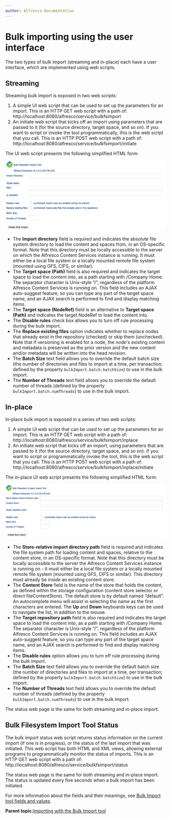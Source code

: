 ```yaml
---
author: Alfresco Documentation
---
```


# Bulk importing using the user interface

The two types of bulk import \(streaming and in-place\) each have a user interface, which are implemented using web scripts.

## Streaming

Streaming bulk import is exposed in two web scripts:

1.  A simple UI web script that can be used to set up the parameters for an import. This is an HTTP GET web script with a path of: http://localhost:8080/alfresco/service/bulkfsimport
2.  An initiate web script that kicks off an import using parameters that are passed to it \(for the source directory, target space, and so on\). If you want to script or invoke the tool programmatically, this is the web script that you call. This is an HTTP POST web script with a path of: http://localhost:8080/alfresco/service/bulkfsimport/initiate

The UI web script presents the following simplified HTML form:

![](../images/bulk-upload-streaming.png)

-   The **Import directory** field is required and indicates the absolute file system directory to load the content and spaces from, in an OS-specific format. Note that this directory must be locally accessible to the server on which the Alfresco Content Services instance is running. It must either be a local file system or a locally mounted remote file system \(mounted using GFS, CIFS, or similar\).
-   The **Target space \(Path\)** field is also required and indicates the target space to load the content into, as a path starting with /Company Home. The separator character is Unix-style “/”, regardless of the platform Alfresco Content Services is running on. This field includes an AJAX auto-suggest feature, so you can type any part of the target space name, and an AJAX search is performed to find and display matching items.
-   The **Target space \(NodeRef\)** field is an alternative to **Target space \(Path\)** and indicates the target NodeRef to load the content into.
-   The **Disable rules** check box allows you to turn off rule processing during the bulk import.
-   The **Replace existing files** option indicates whether to replace nodes that already exist in the repository \(checked\) or skip them \(unchecked\). Note that if versioning is enabled for a node, the node's existing content and metadata is preserved as the prior version and the new content and/or metadata will be written into the head revision.
-   The **Batch Size** text field allows you to override the default batch size \(the number of directories and files to import at a time, per transaction; defined by the property `bulkImport.batch.batchSize`\) to use in the bulk import.
-   The **Number of Threads** text field allows you to override the default number of threads \(defined by the property `bulkImport.batch.numThreads`\) to use in the bulk import.

## In-place

In-place bulk import is exposed in a series of two web scripts:

1.  A simple UI web script that can be used to set up the parameters for an import. This is an HTTP GET web script with a path of: http://localhost:8080/alfresco/service/bulkfsimport/inplace
2.  An initiate web script that kicks off an import, using parameters that are passed to it \(for the source directory, target space, and so on\). If you want to script or programmatically invoke the tool, this is the web script that you call. This is an HTTP POST web script with a path of: http://localhost:8080/alfresco/service/bulkfsimport/inplace/initiate

The in-place UI web script presents the following simplified HTML form:

![](../images/bulk-upload-in-place.png)

-   The **Store-relative import directory path** field is required and indicates the file system path for loading content and spaces, relative to the content store, in an OS-specific format. Note that this directory must be locally accessible to the server the Alfresco Content Services instance is running on - it must either be a local file system or a locally mounted remote file system \(mounted using GFS, CIFS or similar\). This directory must already be inside an existing content store.
-   The **Content Store** field is the name of the store that holds the content, as defined within the storage configuration \(content store selector or direct fileContentStore\). The default store is by default named “default”. An autocomplete menu will assist in selecting the name as the first characters are entered. The **Up** and **Down** keyboards keys can be used to navigate the list, in addition to the mouse.
-   The **Target repository path** field is also required and indicates the target space to load the content into, as a path starting with /Company Home. The separator character is Unix-style “/”, regardless of the platform Alfresco Content Services is running on. This field includes an AJAX auto-suggest feature, so you can type any part of the target space name, and an AJAX search is performed to find and display matching items.
-   The **Disable rules** option allows you to turn off rule processing during the bulk import.
-   The **Batch Size** text field allows you to override the default batch size \(the number of directories and files to import at a time, per transaction; defined by the property `bulkImport.batch.batchSize`\) to use in the bulk import.
-   The **Number of Threads** text field allows you to override the default number of threads \(defined by the property `bulkImport.batch.numThreads`\) to use in the bulk import.

The status web page is the same for both streaming and in-place import.

## Bulk Filesystem Import Tool Status

The bulk import status web script returns status information on the current import \(if one is in progress\), or the status of the last import that was initiated. This web script has both HTML and XML views, allowing external programs to programmatically monitor the status of imports. This is an HTTP GET web script with a path of: http://localhost:8080/alfresco/service/bulkfsimport/status

The status web page is the same for both streaming and in-place import. The status is updated every five seconds when a bulk import has been initiated.

For more information about the fields and their meanings, see [Bulk Import tool fields and values](../references/bulk-import-table.md).

**Parent topic:**[Importing with the Bulk Import tool](../concepts/bulk-import-importing.md)

